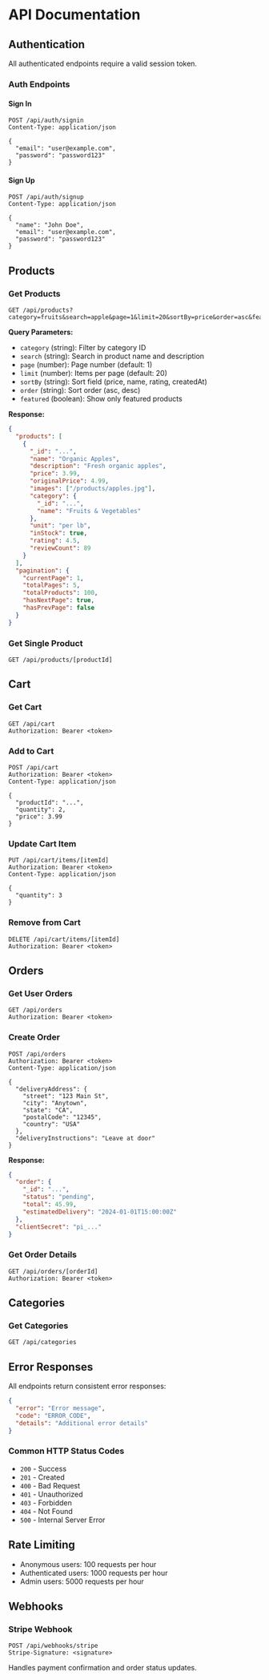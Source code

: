 
# API Documentation

## Authentication

All authenticated endpoints require a valid session token.

### Auth Endpoints

#### Sign In
```http
POST /api/auth/signin
Content-Type: application/json

{
  "email": "user@example.com",
  "password": "password123"
}
```

#### Sign Up
```http
POST /api/auth/signup
Content-Type: application/json

{
  "name": "John Doe",
  "email": "user@example.com",
  "password": "password123"
}
```

## Products

### Get Products
```http
GET /api/products?category=fruits&search=apple&page=1&limit=20&sortBy=price&order=asc&featured=true
```

**Query Parameters:**
- `category` (string): Filter by category ID
- `search` (string): Search in product name and description
- `page` (number): Page number (default: 1)
- `limit` (number): Items per page (default: 20)
- `sortBy` (string): Sort field (price, name, rating, createdAt)
- `order` (string): Sort order (asc, desc)
- `featured` (boolean): Show only featured products

**Response:**
```json
{
  "products": [
    {
      "_id": "...",
      "name": "Organic Apples",
      "description": "Fresh organic apples",
      "price": 3.99,
      "originalPrice": 4.99,
      "images": ["/products/apples.jpg"],
      "category": {
        "_id": "...",
        "name": "Fruits & Vegetables"
      },
      "unit": "per lb",
      "inStock": true,
      "rating": 4.5,
      "reviewCount": 89
    }
  ],
  "pagination": {
    "currentPage": 1,
    "totalPages": 5,
    "totalProducts": 100,
    "hasNextPage": true,
    "hasPrevPage": false
  }
}
```

### Get Single Product
```http
GET /api/products/[productId]
```

## Cart

### Get Cart
```http
GET /api/cart
Authorization: Bearer <token>
```

### Add to Cart
```http
POST /api/cart
Authorization: Bearer <token>
Content-Type: application/json

{
  "productId": "...",
  "quantity": 2,
  "price": 3.99
}
```

### Update Cart Item
```http
PUT /api/cart/items/[itemId]
Authorization: Bearer <token>
Content-Type: application/json

{
  "quantity": 3
}
```

### Remove from Cart
```http
DELETE /api/cart/items/[itemId]
Authorization: Bearer <token>
```

## Orders

### Get User Orders
```http
GET /api/orders
Authorization: Bearer <token>
```

### Create Order
```http
POST /api/orders
Authorization: Bearer <token>
Content-Type: application/json

{
  "deliveryAddress": {
    "street": "123 Main St",
    "city": "Anytown",
    "state": "CA",
    "postalCode": "12345",
    "country": "USA"
  },
  "deliveryInstructions": "Leave at door"
}
```

**Response:**
```json
{
  "order": {
    "_id": "...",
    "status": "pending",
    "total": 45.99,
    "estimatedDelivery": "2024-01-01T15:00:00Z"
  },
  "clientSecret": "pi_..."
}
```

### Get Order Details
```http
GET /api/orders/[orderId]
Authorization: Bearer <token>
```

## Categories

### Get Categories
```http
GET /api/categories
```

## Error Responses

All endpoints return consistent error responses:

```json
{
  "error": "Error message",
  "code": "ERROR_CODE",
  "details": "Additional error details"
}
```

### Common HTTP Status Codes

- `200` - Success
- `201` - Created
- `400` - Bad Request
- `401` - Unauthorized
- `403` - Forbidden
- `404` - Not Found
- `500` - Internal Server Error

## Rate Limiting

- Anonymous users: 100 requests per hour
- Authenticated users: 1000 requests per hour
- Admin users: 5000 requests per hour

## Webhooks

### Stripe Webhook
```http
POST /api/webhooks/stripe
Stripe-Signature: <signature>
```

Handles payment confirmation and order status updates.
